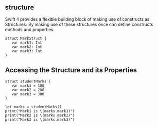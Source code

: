 ## structure

Swift 4 provides a flexible building block of making use of constructs as Structures. By making use of these structures once can define constructs methods and properties.


    struct MarkStruct {
       var mark1: Int
       var mark2: Int
       var mark3: Int
    }

## Accessing the Structure and its Properties


    struct studentMarks {
       var mark1 = 100
       var mark2 = 200
       var mark3 = 300
    }
    
    let marks = studentMarks()
    print("Mark1 is \(marks.mark1)")
    print("Mark2 is \(marks.mark2)")
    print("Mark3 is \(marks.mark3)")


